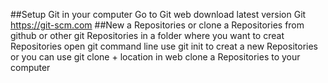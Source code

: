 ##Setup Git in your computer
Go to Git web download latest version Git https://git-scm.com
##New a Repositories or clone a Repositories from github or other git Repositories
in a folder where you want to creat Repositories open git command line use git init to creat a new Repositories
or you can use git clone + location in web clone a Repositories to your computer